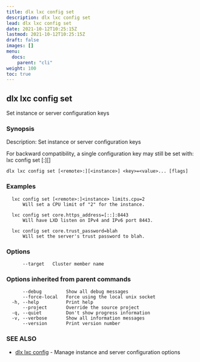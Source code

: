 ```yaml
---
title: dlx lxc config set
description: dlx lxc config set
lead: dlx lxc config set
date: 2021-10-12T10:25:15Z
lastmod: 2021-10-12T10:25:15Z
draft: false
images: []
menu:
  docs:
    parent: "cli"
weight: 100
toc: true
---
```

## dlx lxc config set

Set instance or server configuration keys

### Synopsis

Description:
  Set instance or server configuration keys

  For backward compatibility, a single configuration key may still be set with:
      lxc config set [<remote>:][<instance>] <key> <value>



```
dlx lxc config set [<remote>:][<instance>] <key>=<value>... [flags]
```

### Examples

```
  lxc config set [<remote>:]<instance> limits.cpu=2
      Will set a CPU limit of "2" for the instance.

  lxc config set core.https_address=[::]:8443
      Will have LXD listen on IPv4 and IPv6 port 8443.

  lxc config set core.trust_password=blah
      Will set the server's trust password to blah.
```

### Options

```
      --target   Cluster member name
```

### Options inherited from parent commands

```
      --debug         Show all debug messages
      --force-local   Force using the local unix socket
  -h, --help          Print help
      --project       Override the source project
  -q, --quiet         Don't show progress information
  -v, --verbose       Show all information messages
      --version       Print version number
```

### SEE ALSO

* [dlx lxc config](/docs/cmd/dlx_lxc_config)	 - Manage instance and server configuration options

